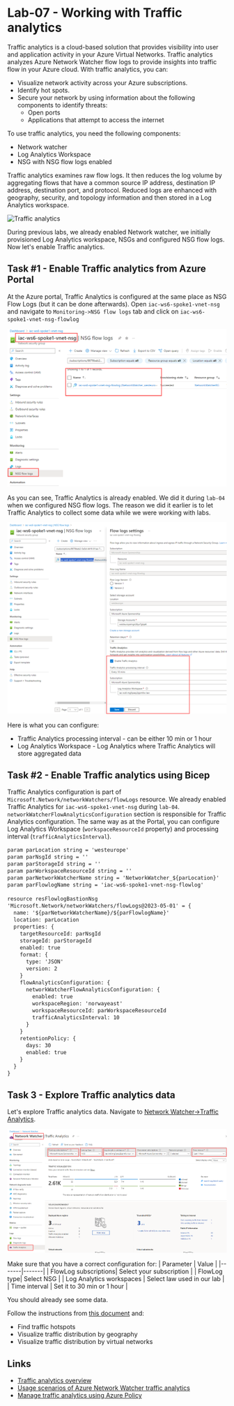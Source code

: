 # Lab-07 - Working with Traffic analytics

Traffic analytics is a cloud-based solution that provides visibility into user and application activity in your Azure Virtual Networks. Traffic analytics analyzes Azure Network Watcher flow logs to provide insights into traffic flow in your Azure cloud. With traffic analytics, you can:

- Visualize network activity across your Azure subscriptions.
- Identify hot spots.
- Secure your network by using information about the following components to identify threats:
  - Open ports
  - Applications that attempt to access the internet

To use traffic analytics, you need the following components:
- Network watcher
- Log Analytics Workspace
- NSG with NSG flow logs enabled

Traffic analytics examines raw flow logs. It then reduces the log volume by aggregating flows that have a common source IP address, destination IP address, destination port, and protocol. Reduced logs are enhanced with geography, security, and topology information and then stored in a Log Analytics workspace. 

![Traffic analytics](https://learn.microsoft.com/en-us/azure/network-watcher/media/traffic-analytics/data-flow-for-nsg-flow-log-processing.png)

During previous labs, we already enabled Network watcher, we initially provisioned Log Analytics workspace, NSGs and configured NSG flow logs. Now let's enable Traffic analytics.

## Task #1 - Enable Traffic analytics from Azure Portal

At the Azure portal, Traffic Analytics is configured at the same place as NSG Flow Logs (but it can be done afterwards). Open `iac-ws6-spoke1-vnet-nsg` and navigate to `Monitoring->NSG flow logs` tab and click on `iac-ws6-spoke1-vnet-nsg-flowlog`

![00](../../assets/images/lab-07/config-1.png)


As you can see, Traffic Analytics is already enabled. We did it during `lab-04` when we configured NSG flow logs. The reason we did it earlier is to let Traffic Analytics to collect some data while we were working with labs. 

![00](../../assets/images/lab-07/config-2.png)


Here is what you can configure:

- Traffic Analytics processing interval - can be either 10 min or 1 hour
- Log Analytics Workspace - Log Analytics where Traffic Analytics will store aggregated data


## Task #2 - Enable Traffic analytics using Bicep

Traffic Analytics configuration is part of `Microsoft.Network/networkWatchers/flowLogs` resource. We already enabled Traffic Analytics for `iac-ws6-spoke1-vnet-nsg` during `lab-04`. `networkWatcherFlowAnalyticsConfiguration` section is responsible for Traffic Analytics configuration.
The same way as at the Portal, you can configure Log Analytics Workspace (`workspaceResourceId` property) and processing interval (`trafficAnalyticsInterval`). 

```bicep
param parLocation string = 'westeurope'
param parNsgId string = ''
param parStorageId string = ''
param parWorkspaceResourceId string = ''
param parNetworkWatcherName string = 'NetworkWatcher_${parLocation}'
param parFlowlogName string = 'iac-ws6-spoke1-vnet-nsg-flowlog'

resource resFlowlogBastionNsg 'Microsoft.Network/networkWatchers/flowLogs@2023-05-01' = {
  name: '${parNetworkWatcherName}/${parFlowlogName}'
  location: parLocation
  properties: {
    targetResourceId: parNsgId
    storageId: parStorageId
    enabled: true
    format: {
      type: 'JSON'
      version: 2
    }
    flowAnalyticsConfiguration: {
      networkWatcherFlowAnalyticsConfiguration: {
        enabled: true
        workspaceRegion: 'norwayeast'
        workspaceResourceId: parWorkspaceResourceId
        trafficAnalyticsInterval: 10
      }
    }
    retentionPolicy: {
      days: 30
      enabled: true
    }
  }
}
```

## Task 3 - Explore Traffic analytics data

Let's explore Traffic analytics data. Navigate to [Network Watcher->Traffic Analytics](https://portal.azure.com/#view/Microsoft_Azure_Network/NetworkWatcherMenuBlade/~/trafficAnalytics).

![00](../../assets/images/lab-07/ta-1.png)

Make sure that you have a correct configuration for:
| Parameter | Value |
|-------|-------|
| FlowLog subscriptions| Select your subscription |
| FlowLog type| Select NSG |
| Log Analytics workspaces | Select law used in our lab |
| Time interval | Set it to 30 min or 1 hour |

You should already see some data.


Follow the instructions from [this document](https://learn.microsoft.com/en-us/azure/network-watcher/usage-scenarios-traffic-analytics) and:

- Find traffic hotspots
- Visualize traffic distribution by geography
- Visualize traffic distribution by virtual networks


## Links

- [Traffic analytics overview](https://learn.microsoft.com/en-us/azure/network-watcher/traffic-analytics)
- [Usage scenarios of Azure Network Watcher traffic analytics](https://learn.microsoft.com/en-us/azure/network-watcher/usage-scenarios-traffic-analytics)
- [Manage traffic analytics using Azure Policy](https://learn.microsoft.com/en-us/azure/network-watcher/traffic-analytics-policy-portal)